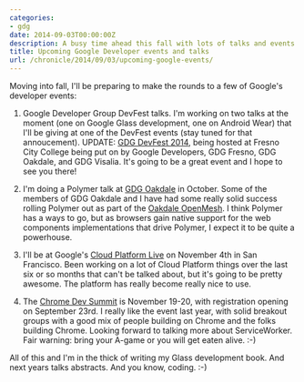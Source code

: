 ```yaml
---
categories:
- gdg
date: 2014-09-03T00:00:00Z
description: A busy time ahead this fall with lots of talks and events to attend.
title: Upcoming Google Developer events and talks
url: /chronicle/2014/09/03/upcoming-google-events/
---
```


Moving into fall, I'll be preparing to make the rounds to a few of Google's developer events:

1. Google Developer Group DevFest talks. I'm working on two talks at the moment (one on Google Glass development, one on Android Wear) that I'll be giving at one of the DevFest events (stay tuned for that annoucement). UPDATE: [GDG DevFest 2014](http://devfest.gdgfresno.com/), being hosted at Fresno City College being put on by Google Developers, GDG Fresno, GDG Oakdale, and GDG Visalia. It's going to be a great event and I hope to see you there!

2. I'm doing a Polymer talk at [GDG Oakdale](https://developers.google.com/groups/chapter/117677091518865462359/) in October. Some of the members of GDG Oakdale and I have had some really solid success rolling Polymer out as part of the [Oakdale OpenMesh](https://www.oakdaleopenmesh.org/). I think Polymer has a ways to go, but as browsers gain native support for the web components implementations that drive Polymer, I expect it to be quite a powerhouse.

3. I'll be at Google's [Cloud Platform Live](https://www.gcp-live.com/) on November 4th in San Francisco. Been working on a lot of Cloud Platform things over the last six or so months that can't be talked about, but it's going to be pretty awesome. The platform has really become really nice to use.

4. The [Chrome Dev Summit](http://developer.chrome.com/devsummit) is November 19-20, with registration opening on September 23rd. I really like the event last year, with solid breakout groups with a good mix of people building on Chrome and the folks building Chrome. Looking forward to talking more about ServiceWorker. Fair warning: bring your A-game or you will get eaten alive. :-)

All of this and I'm in the thick of writing my Glass development book. And next years talks abstracts. And you know, coding. :-)